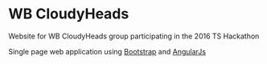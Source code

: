 WB CloudyHeads
===============

Website for WB CloudyHeads group participating in the 2016 TS Hackathon

Single page web application using
<a href="http://getbootstrap.com/" target="_blank">Bootstrap</a> and <a href="https://angularjs.org/" target="_blank">AngularJs</a>
